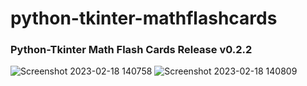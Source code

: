 # python-tkinter-mathflashcards
### **Python-Tkinter Math Flash Cards Release v0.2.2**



![Screenshot 2023-02-18 140758](https://user-images.githubusercontent.com/101545981/219890064-0ba1d38d-56bd-4d2d-af85-1a0ee0cbebd5.png)
![Screenshot 2023-02-18 140809](https://user-images.githubusercontent.com/101545981/219890081-3a569def-9e3f-48bb-9e0e-aa0b19d14d5c.png)
